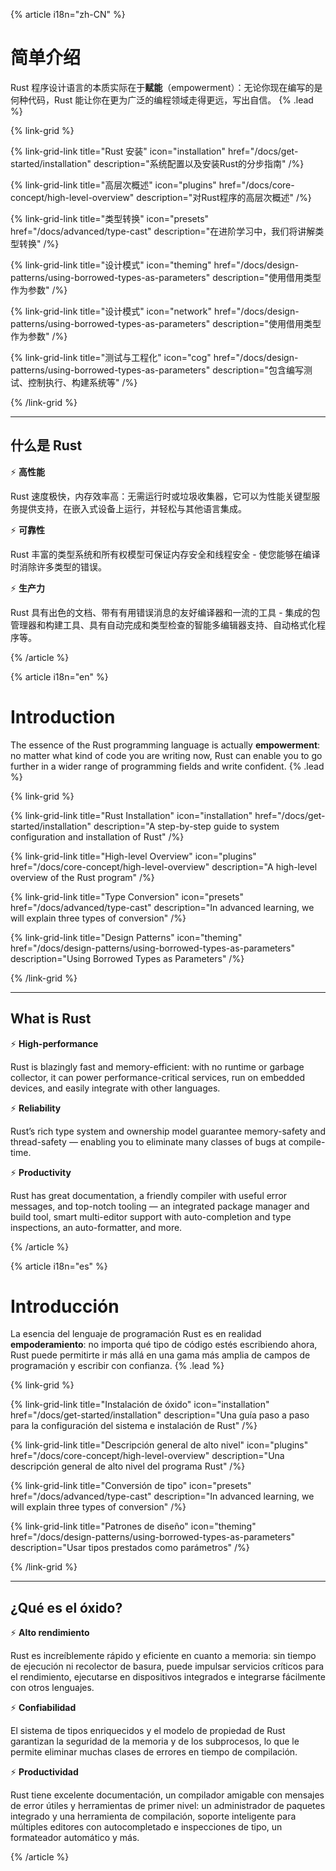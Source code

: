 {% article i18n="zh-CN" %}

# 简单介绍

Rust 程序设计语言的本质实际在于**赋能**（empowerment）：无论你现在编写的是何种代码，Rust 能让你在更为广泛的编程领域走得更远，写出自信。 {% .lead %}

{% link-grid %}

{% link-grid-link title="Rust 安装" icon="installation" href="/docs/get-started/installation" description="系统配置以及安装Rust的分步指南" /%}

{% link-grid-link title="高层次概述" icon="plugins" href="/docs/core-concept/high-level-overview" description="对Rust程序的高层次概述" /%}

{% link-grid-link title="类型转换" icon="presets" href="/docs/advanced/type-cast" description="在进阶学习中，我们将讲解类型转换" /%}

{% link-grid-link title="设计模式" icon="theming" href="/docs/design-patterns/using-borrowed-types-as-parameters" description="使用借用类型作为参数" /%}

{% link-grid-link title="设计模式" icon="network" href="/docs/design-patterns/using-borrowed-types-as-parameters" description="使用借用类型作为参数" /%}

{% link-grid-link title="测试与工程化" icon="cog" href="/docs/design-patterns/using-borrowed-types-as-parameters" description="包含编写测试、控制执行、构建系统等" /%}

{% /link-grid %}

---

## 什么是 Rust

⚡ **高性能**

Rust 速度极快，内存效率高：无需运行时或垃圾收集器，它可以为性能关键型服务提供支持，在嵌入式设备上运行，并轻松与其他语言集成。

⚡ **可靠性**

Rust 丰富的类型系统和所有权模型可保证内存安全和线程安全 - 使您能够在编译时消除许多类型的错误。

⚡ **生产力**

Rust 具有出色的文档、带有有用错误消息的友好编译器和一流的工具 - 集成的包管理器和构建工具、具有自动完成和类型检查的智能多编辑器支持、自动格式化程序等。


{% /article %}

{% article i18n="en" %}

# Introduction

The essence of the Rust programming language is actually **empowerment**: no matter what kind of code you are writing now, Rust can enable you to go further in a wider range of programming fields and write confident. {% .lead %}

{% link-grid %}

{% link-grid-link title="Rust Installation" icon="installation" href="/docs/get-started/installation" description="A step-by-step guide to system configuration and installation of Rust" /%}

{% link-grid-link title="High-level Overview" icon="plugins" href="/docs/core-concept/high-level-overview" description="A high-level overview of the Rust program" /%}

{% link-grid-link title="Type Conversion" icon="presets" href="/docs/advanced/type-cast" description="In advanced learning, we will explain three types of conversion" /%}

{% link-grid-link title="Design Patterns" icon="theming" href="/docs/design-patterns/using-borrowed-types-as-parameters" description="Using Borrowed Types as Parameters" /%}

{% /link-grid %}

---

## What is Rust

⚡ **High-performance**

Rust is blazingly fast and memory-efficient: with no runtime or garbage collector, it can power performance-critical services, run on embedded devices, and easily integrate with other languages.

⚡ **Reliability**

Rust’s rich type system and ownership model guarantee memory-safety and thread-safety — enabling you to eliminate many classes of bugs at compile-time.

⚡ **Productivity**

Rust has great documentation, a friendly compiler with useful error messages, and top-notch tooling — an integrated package manager and build tool, smart multi-editor support with auto-completion and type inspections, an auto-formatter, and more.

{% /article %}

{% article i18n="es" %}

# Introducción

La esencia del lenguaje de programación Rust es en realidad **empoderamiento**: no importa qué tipo de código estés escribiendo ahora, Rust puede permitirte ir más allá en una gama más amplia de campos de programación y escribir con confianza. {% .lead %}

{% link-grid %}

{% link-grid-link title="Instalación de óxido" icon="installation" href="/docs/get-started/installation" description="Una guía paso a paso para la configuración del sistema e instalación de Rust" /%}

{% link-grid-link title="Descripción general de alto nivel" icon="plugins" href="/docs/core-concept/high-level-overview" description="Una descripción general de alto nivel del programa Rust" /%}

{% link-grid-link title="Conversión de tipo" icon="presets" href="/docs/advanced/type-cast" description="In advanced learning, we will explain three types of conversion" /%}

{% link-grid-link title="Patrones de diseño" icon="theming" href="/docs/design-patterns/using-borrowed-types-as-parameters" description="Usar tipos prestados como parámetros" /%}

{% /link-grid %}

---

## ¿Qué es el óxido?

⚡ **Alto rendimiento**

Rust es increíblemente rápido y eficiente en cuanto a memoria: sin tiempo de ejecución ni recolector de basura, puede impulsar servicios críticos para el rendimiento, ejecutarse en dispositivos integrados e integrarse fácilmente con otros lenguajes.

⚡ **Confiabilidad**

El sistema de tipos enriquecidos y el modelo de propiedad de Rust garantizan la seguridad de la memoria y de los subprocesos, lo que le permite eliminar muchas clases de errores en tiempo de compilación.

⚡ **Productividad**

Rust tiene excelente documentación, un compilador amigable con mensajes de error útiles y herramientas de primer nivel: un administrador de paquetes integrado y una herramienta de compilación, soporte inteligente para múltiples editores con autocompletado e inspecciones de tipo, un formateador automático y más.

{% /article %}